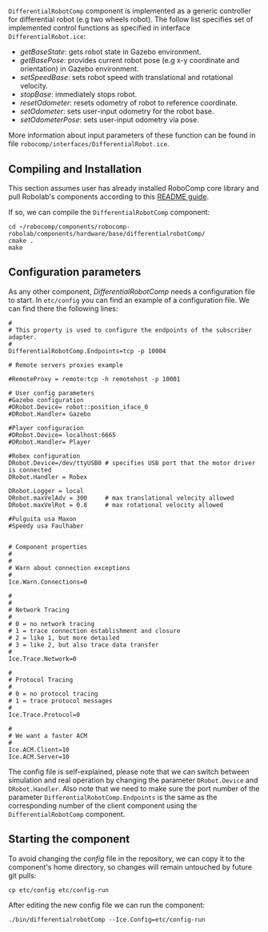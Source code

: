 ```
```
#
``` DifferentialRobotComp
```

`DifferentialRobotComp` component is implemented as a generic controller for differential robot (e.g two wheels robot). The follow list specifies set of implemented control functions as specified in interface `DifferentialRobot.ice`:

- *getBaseState*: gets robot state in Gazebo environment.
- *getBasePose*: provides current robot pose (e.g x-y coordinate and orientation) in Gazebo environment.
- *setSpeedBase*: sets robot speed with translational and rotational velocity.
- *stopBase*: immediately stops robot.
- *resetOdometer*: resets odometry of robot to reference coordinate.
- *setOdometer*: sets user-input odometry for the robot base.
- *setOdometerPose*: sets user-input odometry via pose.

More information about input parameters of these function can be found in file `robocomp/interfaces/DifferentialRobot.ice`.

## Compiling and Installation

This section assumes user has already installed RoboComp core library and pull Robolab's components according to this [README guide](https://github.com/robocomp/robocomp).

If so, we can compile the `DifferentialRobotComp` component:
```
cd ~/robocomp/components/robocomp-robolab/components/hardware/base/differentialrobotComp/
cmake .
make
```

## Configuration parameters
As any other component, *DifferentialRobotComp*
needs a configuration file to start. In `etc/config` you can find an example of a configuration file. We can find there the following lines:

```
#
# This property is used to configure the endpoints of the subscriber adapter.
#
DifferentialRobotComp.Endpoints=tcp -p 10004

# Remote servers proxies example

#RemoteProxy = remote:tcp -h remotehost -p 10001

# User config parameters
#Gazebo configuration
#DRobot.Device= robot::position_iface_0
#DRobot.Handler= Gazebo

#Player configuracion
#DRobot.Device= localhost:6665
#DRobot.Handler= Player

#Robex configuration
DRobot.Device=/dev/ttyUSB0 # specifies USB port that the motor driver is connected
DRobot.Handler = Robex     

DRobot.Logger = local
DRobot.maxVelAdv = 300     # max translational velocity allowed
DRobot.maxVelRot = 0.8     # max rotational velocity allowed

#Pulguita usa Maxon
#Speedy usa Faulhaber


# Component properties
#
#
# Warn about connection exceptions
#
Ice.Warn.Connections=0

#
#
# Network Tracing
#
# 0 = no network tracing
# 1 = trace connection establishment and closure
# 2 = like 1, but more detailed
# 3 = like 2, but also trace data transfer
#
Ice.Trace.Network=0

#
# Protocol Tracing
#
# 0 = no protocol tracing
# 1 = trace protocol messages
#
Ice.Trace.Protocol=0

#
# We want a faster ACM
#
Ice.ACM.Client=10
Ice.ACM.Server=10
```

The config file is self-explained, please note that we can switch between simulation and real operation by changing the parameter `DRobot.Device` and `DRobot.Handler`. Also note that we need to make sure the port number of the parameter `DifferentialRobotComp.Endpoints` is the same as the corresponding number of the client component using the `DifferentialRobotComp` component.

## Starting the component
To avoid changing the *config* file in the repository, we can copy it to the component's home directory, so changes will remain untouched by future git pulls:

```
cp etc/config etc/config-run
```

After editing the new config file we can run the component:

```
./bin/differentialrobotComp --Ice.Config=etc/config-run
```
